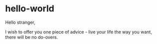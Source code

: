 # hello-world

Hello stranger, 

I wish to offer you one piece of advice - live your life the way you want, there will be no do-overs. 

